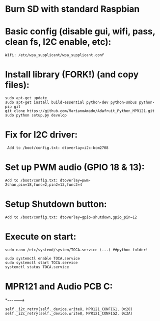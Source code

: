 # Burn SD with standard Raspbian

# Basic config (disable gui, wifi, pass, clean fs, I2C enable, etc):
	Wifi: /etc/wpa_supplicant/wpa_supplicant.conf

# Install library (FORK!) (and copy files):
	sudo apt-get update
    sudo apt-get install build-essential python-dev python-smbus python-pip git
    git clone https://github.com/MarianoAmado/Adafruit_Python_MPR121.git
    sudo python setup.py develop

# Fix for I2C driver:
	 Add to /boot/config.txt: dtoverlay=i2c-bcm2708

# Set up PWM audio (GPIO 18 & 13):
	Add to /boot/config.txt: dtoverlay=pwm-2chan,pin=18,func=2,pin2=13,func2=4

# Setup Shutdown button:
	Add to /boot/config.txt: dtoverlay=gpio-shutdown,gpio_pin=12

# Execute on start:
	sudo nano /etc/systemd/system/TOCA.service (...) ##python folder!
	
	sudo systemctl enable TOCA.service
	sudo systemctl start TOCA.service
	systemctl status TOCA.service

# MPR121 and Audio PCB C:

*------>

	self._i2c_retry(self._device.write8, MPR121_CONFIG1, 0x20) 
	self._i2c_retry(self._device.write8, MPR121_CONFIG2, 0x3A)				   
